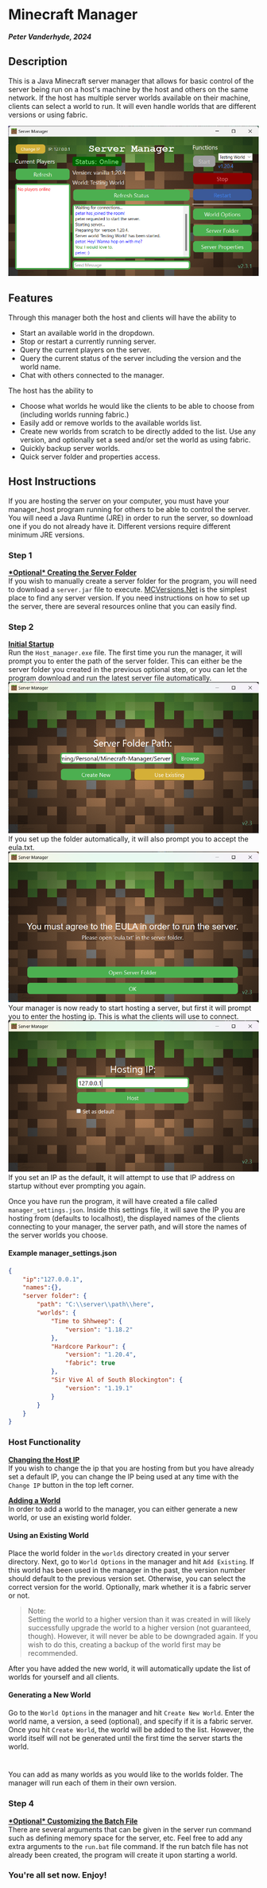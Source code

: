 # Minecraft Manager
***Peter Vanderhyde, 2024***

## Description
This is a Java Minecraft server manager that allows for basic control of the server being run on a host's machine by the host and others on the same network. If the host has multiple server worlds available on their machine, clients can select a world to run. It will even handle worlds that are different versions or using fabric.
  
![Manager Window](Images/window.png)

## Features
Through this manager both the host and clients will have the ability to
- Start an available world in the dropdown.
- Stop or restart a currently running server.
- Query the current players on the server.
- Query the current status of the server including the version and the world name.
- Chat with others connected to the manager.
  
The host has the ability to
- Choose what worlds he would like the clients to be able to choose from (including worlds running fabric.)
- Easily add or remove worlds to the available worlds list.
- Create new worlds from scratch to be directly added to the list. Use any version, and optionally set a seed and/or set the world as using fabric.
- Quickly backup server worlds.
- Quick server folder and properties access.

## Host Instructions
If you are hosting the server on your computer, you must have your manager_host program running for others to be able to control the server. You will need a Java Runtime (JRE) in order to run the server, so download one if you do not already have it. Different versions require different minimum JRE versions.
  
### Step 1
**<u>\*Optional\* Creating the Server Folder</u>**  
If you wish to manually create a server folder for the program, you will need to download a `server.jar` file to execute. [MCVersions.Net](https://mcversions.net/) is the simplest place to find any server version. If you need instructions on how to set up the server, there are several resources online that you can easily find.

### Step 2
**<u>Initial Startup</u>**  
Run the `Host_manager.exe` file. The first time you run the manager, it will prompt you to enter the path of the server folder. This can either be the server folder you created in the previous optional step, or you can let the program download and run the latest server file automatically.  
![Server Path Prompt Image](Images/server_path.png)  
If you set up the folder automatically, it will also prompt you to accept the eula.txt.  
![EULA Image](Images/eula.png)  
Your manager is now ready to start hosting a server, but first it will prompt you to enter the hosting ip. This is what the clients will use to connect.  
![IP Prompt Image](Images/ip.png)  
If you set an IP as the default, it will attempt to use that IP address on startup without ever prompting you again.
  
Once you have run the program, it will have created a file called `manager_settings.json`. Inside this settings file, it will save the IP you are hosting from (defaults to localhost), the displayed names of the clients connecting to your manager, the server path, and will store the names of the server worlds you choose. 

#### Example manager_settings.json
``` json
{
    "ip":"127.0.0.1",
    "names":{},
    "server folder": {
        "path": "C:\\server\\path\\here",
        "worlds": {
            "Time to Shhweep": {
                "version": "1.18.2"
            },
            "Hardcore Parkour": {
                "version": "1.20.4",
                "fabric": true
            },
            "Sir Vive Al of South Blockington": {
                "version": "1.19.1"
            }
        }
    }
}
```

### Host Functionality
**<u>Changing the Host IP</u>**  
If you wish to change the ip that you are hosting from but you have already set a default IP, you can change the IP being used at any time with the `Change IP` button in the top left corner.

**<u>Adding a World</u>**  
In order to add a world to the manager, you can either generate a new world, or use an existing world folder.

#### Using an Existing World
Place the world folder in the `worlds` directory created in your server directory. Next, go to `World Options` in the manager and hit `Add Existing`. If this world has been used in the manager in the past, the version number should default to the previous version set. Otherwise, you can select the correct version for the world. Optionally, mark whether it is a fabric server or not.

> Note:  
Setting the world to a higher version than it was created in will likely successfully upgrade the world to a higher version (not guaranteed, though). However, it will never be able to be downgraded again. If you wish to do this, creating a backup of the world first may be recommended.  

After you have added the new world, it will automatically update the list of worlds for yourself and all clients.

#### Generating a New World
Go to the `World Options` in the manager and hit `Create New World`. Enter the world name, a version, a seed (optional), and specify if it is a fabric server. Once you hit `Create World`, the world will be added to the list. However, the world itself will not be generated until the first time the server starts the world.

#
  
You can add as many worlds as you would like to the worlds folder. The manager will run each of them in their own version.

### Step 4
**<u>\*Optional\* Customizing the Batch File</u>**  
There are several arguments that can be given in the server run command such as defining memory space for the server, etc. Feel free to add any extra arguments to the `run.bat` file command. If the run batch file has not already been created, the program will create it upon starting a world. 

### You're all set now. Enjoy!
